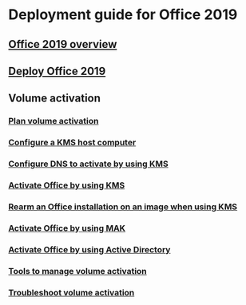 
# Deployment guide for Office 2019

## [Office 2019 overview](office-2019-overview.md)
## [Deploy Office 2019](deploy-office-2019.md)

## Volume activation
### [Plan volume activation](../vlactivation/plan-volume-activation-of-office.md?toc=/deployoffice/office2019/toc.json)
### [Configure a KMS host computer](../vlactivation/configure-a-kms-host-computer-for-office.md?toc=/deployoffice/office2019/toc.json)
### [Configure DNS to activate by using KMS](../vlactivation/configure-dns-to-activate-office-by-using-kms.md?toc=/deployoffice/office2019/toc.json)
### [Activate Office by using KMS](../vlactivation/activate-office-by-using-kms.md?toc=/deployoffice/office2019/toc.json)
### [Rearm an Office installation on an image when using KMS](../vlactivation/rearm-an-office-installation-on-an-image-when-using-kms-to-activate.md?toc=/deployoffice/office2019/toc.json)
### [Activate Office by using MAK](../vlactivation/activate-office-by-using-mak.md?toc=/deployoffice/office2019/toc.json)
### [Activate Office by using Active Directory](../vlactivation/activate-office-by-using-active-directory.md?toc=/deployoffice/office2019/toc.json)
### [Tools to manage volume activation](../vlactivation/tools-to-manage-volume-activation-of-office.md?toc=/deployoffice/office2019/toc.json)
### [Troubleshoot volume activation](../vlactivation/troubleshoot-volume-activation-of-office.md?toc=/deployoffice/office2019/toc.json)
